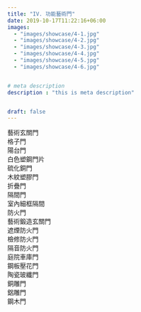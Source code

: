 ```yaml
---
title: "IV. 功能藝術門"
date: 2019-10-17T11:22:16+06:00
images: 
  - "images/showcase/4-1.jpg"
  - "images/showcase/4-2.jpg"
  - "images/showcase/4-3.jpg"
  - "images/showcase/4-4.jpg"
  - "images/showcase/4-5.jpg"
  - "images/showcase/4-6.jpg"


# meta description
description : "this is meta description"


draft: false
---
```


藝術玄關門<br>格子門<br>陽台門<br>白色塑鋼門片<br>硫化銅門<br>木紋塑膠門<br>折疊門<br>隔間門<br>室內細框隔間<br>防火門<br>藝術鍛造玄關門<br>遮煙防火門<br>檢修防火門<br>隔音防火門<br>庭院車庫門<br>鋼板壓花門<br>陶瓷玻纖門<br>銅雕門<br>鋁雕門<br>鋼木門
